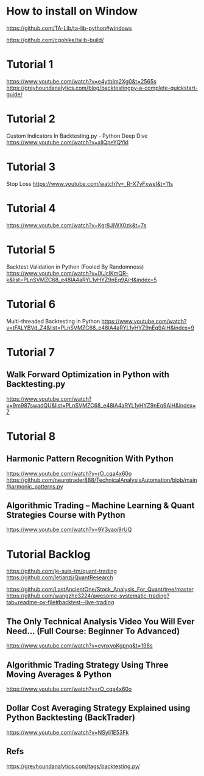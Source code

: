 # How to install on Window
https://github.com/TA-Lib/ta-lib-python#windows

https://github.com/cgohlke/talib-build/

# Tutorial 1
https://www.youtube.com/watch?v=e4ytbIm2Xg0&t=2565s
https://greyhoundanalytics.com/blog/backtestingpy-a-complete-quickstart-guide/

# Tutorial 2
Custom Indicators In Backtesting.py - Python Deep Dive
https://www.youtube.com/watch?v=xljQpeYQYkI

# Tutorial 3
Stop Loss 
https://www.youtube.com/watch?v=_R-X7yFxweI&t=11s

# Tutorial 4
https://www.youtube.com/watch?v=Kgr8JjWX0zk&t=7s

# Tutorial 5
Backtest Validation in Python (Fooled By Randomness)
https://www.youtube.com/watch?v=lXJclKmQR-k&list=PLnSVMZC68_e48lA4aRYL1yHYZ9nEq9AiH&index=5

# Tutorial 6
Multi-threaded Backtesting in Python
https://www.youtube.com/watch?v=tFALYBVd_Z4&list=PLnSVMZC68_e48lA4aRYL1yHYZ9nEq9AiH&index=9

# Tutorial 7
## Walk Forward Optimization in Python with Backtesting.py
https://www.youtube.com/watch?v=9m987swadQU&list=PLnSVMZC68_e48lA4aRYL1yHYZ9nEq9AiH&index=7

# Tutorial 8
## Harmonic Pattern Recognition With Python
https://www.youtube.com/watch?v=rO_cqa4x60o
https://github.com/neurotrader888/TechnicalAnalysisAutomation/blob/main/harmonic_patterns.py

## Algorithmic Trading – Machine Learning & Quant Strategies Course with Python
https://www.youtube.com/watch?v=9Y3yaoi9rUQ

# Tutorial Backlog
https://github.com/je-suis-tm/quant-trading
https://github.com/letianzj/QuantResearch

https://github.com/LastAncientOne/Stock_Analysis_For_Quant/tree/master
https://github.com/wangzhe3224/awesome-systematic-trading?tab=readme-ov-file#backtest--live-trading

## The Only Technical Analysis Video You Will Ever Need... (Full Course: Beginner To Advanced)
https://www.youtube.com/watch?v=eynxyoKgpng&t=198s



## Algorithmic Trading Strategy Using Three Moving Averages & Python
https://www.youtube.com/watch?v=rO_cqa4x60o

## Dollar Cost Averaging Strategy Explained using Python Backtesting (BackTrader)
https://www.youtube.com/watch?v=NSyli1E53Fk

## Refs
https://greyhoundanalytics.com/tags/backtesting.py/
